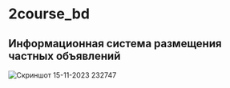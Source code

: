 # 2course_bd

## Информационная система размещения частных объявлений
![Скриншот 15-11-2023 232747](https://github.com/nsotnikov16/2course_bd/assets/80005785/336af8c6-4bc5-4491-b253-a01962775f49)
